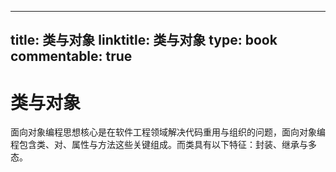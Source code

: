 
---
title: 类与对象
linktitle: 类与对象
type: book
commentable: true
---

# 类与对象

面向对象编程思想核心是在软件工程领域解决代码重用与组织的问题，面向对象编程包含类、对、属性与方法这些关键组成。而类具有以下特征：封装、继承与多态。

    